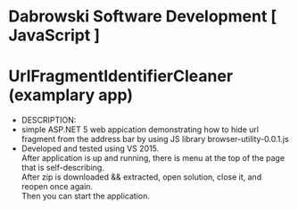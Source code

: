 # Dabrowski Software Development [ JavaScript ] 
# UrlFragmentIdentifierCleaner (examplary app)

- DESCRIPTION:
 - simple ASP.NET 5 web appication demonstrating how to hide url fragment from the address bar by using JS library browser-utility-0.0.1.js
 - Developed and tested using VS 2015.<br />After application is up and running, there is menu at the top of the page that is self-describing.<br />After zip is downloaded && extracted, open solution, close it, and reopen once again.<br />Then you can start the application.
